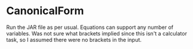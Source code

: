 # CanonicalForm
Run the JAR file as per usual.
Equations can support any number of variables. Was not sure what brackets implied since this isn't a calculator task, so I assumed there were no brackets in the input.
